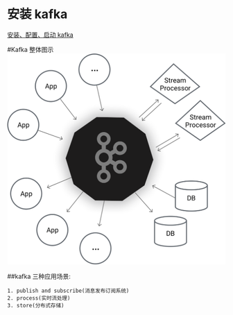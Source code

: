 # 安装 kafka

[安装、配置、启动 kafka](https://blog.csdn.net/dejunyang/article/details/79845383)


#Kafka 整体图示
![Alt text](kafka_diagram.png)

##kafka 三种应用场景:

    1. publish and subscribe(消息发布订阅系统)
    2. process(实时流处理)
    3. store(分布式存储)